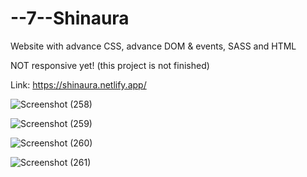 # --7--Shinaura

Website with advance CSS, advance DOM & events, SASS and HTML

NOT responsive yet! (this project is not finished)

Link: https://shinaura.netlify.app/

![Screenshot (258)](https://user-images.githubusercontent.com/105174357/206910913-7366f3dd-d029-4cd9-b858-5f44aad4bbb2.png)

![Screenshot (259)](https://user-images.githubusercontent.com/105174357/206910917-b6e34ed3-10c8-4af9-b6a2-85ee050da15b.png)

![Screenshot (260)](https://user-images.githubusercontent.com/105174357/206910922-eb138a5c-64bf-4df9-a320-2d37f1cbef51.png)

![Screenshot (261)](https://user-images.githubusercontent.com/105174357/206910924-deb8ac5f-3822-4994-8d22-9acadc8da3a2.png)
